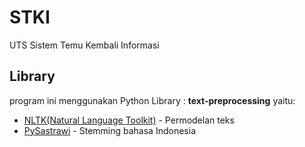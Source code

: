 # STKI
UTS Sistem Temu Kembali Informasi

## Library
program ini menggunakan Python Library : **text-preprocessing** yaitu:

* [NLTK(Natural Language Toolkit)](https://github.com/nltk/nltk) - Permodelan teks
* [PySastrawi](https://github.com/har07/PySastrawi) - Stemming  bahasa Indonesia
